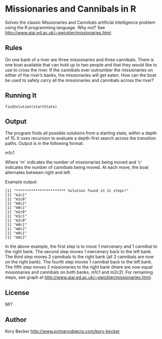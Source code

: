 Missionaries and Cannibals in R
=========

Solves the classic Missionaries and Cannibals artificial intelligence problem using the R programming language. Why not? See http://www.aiai.ed.ac.uk/~gwickler/missionaries.html

Rules
---

On one bank of a river are three missionaries and three cannibals. There is one boat available that can hold up to two people and that they would like to use to cross the river. If the cannibals ever outnumber the missionaries on either of the river’s banks, the missionaries will get eaten. How can the boat be used to safely carry all the missionaries and cannibals across the river?

Running It
---

```
findSolution(startState)
```

Output
---

The program finds all possible solutions from a starting state, within a depth of 15. It uses recursion to evaluate a depth-first search across the transition paths. Output is in the following format:

m1c1

Where 'm' indicates the number of missionaries being moved and 'c' indicates the number of cannibals being moved. At each move, the boat alternates between right and left.

Example output:

```
[1] "*********************** Solution found in 11 steps!"
[1] "m1c1"
[1] "m1c0"
[1] "m0c2"
[1] "m0c1"
[1] "m2c0"
[1] "m1c1"
[1] "m2c0"
[1] "m0c1"
[1] "m0c2"
[1] "m0c1"
[1] "m0c2"
```

In the above example, the first step is to move 1 mercenary and 1 cannibal to the right bank. The second step moves 1 mercenary back to the left bank. The third step moves 2 cannibals to the right bank (all 3 cannibals are now on the right bank). The fourth step moves 1 cannibal back to the left bank. The fifth step moves 2 missionaries to the right bank (there are now equal missionaries and cannibals on both banks, m1c1 and m2c2). For remaining steps, see graph at http://www.aiai.ed.ac.uk/~gwickler/missionaries.html.

License
----

MIT

Author
----
Kory Becker
http://www.primaryobjects.com/kory-becker
